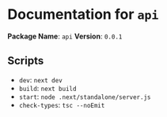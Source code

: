 # Documentation for `api`

**Package Name**: `api`
**Version**: `0.0.1`

## Scripts
- `dev`: `next dev`
- `build`: `next build`
- `start`: `node .next/standalone/server.js`
- `check-types`: `tsc --noEmit`